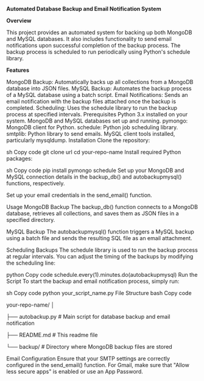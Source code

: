 **Automated Database Backup and Email Notification System**

**Overview**

This project provides an automated system for backing up both MongoDB and MySQL databases. It also includes functionality to send email notifications upon successful completion of the backup process. The backup process is scheduled to run periodically using Python's schedule library.

**Features**

MongoDB Backup: Automatically backs up all collections from a MongoDB database into JSON files.
MySQL Backup: Automates the backup process of a MySQL database using a batch script.
Email Notifications: Sends an email notification with the backup files attached once the backup is completed.
Scheduling: Uses the schedule library to run the backup process at specified intervals.
Prerequisites
Python 3.x installed on your system.
MongoDB and MySQL databases set up and running.
pymongo: MongoDB client for Python.
schedule: Python job scheduling library.
smtplib: Python library to send emails.
MySQL client tools installed, particularly mysqldump.
Installation
Clone the repository:

sh
Copy code
git clone url
cd your-repo-name
Install required Python packages:

sh
Copy code
pip install pymongo schedule
Set up your MongoDB and MySQL connection details in the backup_db() and autobackupmysql() functions, respectively.

Set up your email credentials in the send_email() function.

Usage
MongoDB Backup
The backup_db() function connects to a MongoDB database, retrieves all collections, and saves them as JSON files in a specified directory.

MySQL Backup
The autobackupmysql() function triggers a MySQL backup using a batch file and sends the resulting SQL file as an email attachment.

Scheduling Backups
The schedule library is used to run the backup process at regular intervals. You can adjust the timing of the backups by modifying the scheduling line:

python
Copy code
schedule.every(1).minutes.do(autobackupmysql)
Run the Script
To start the backup and email notification process, simply run:

sh
Copy code
python your_script_name.py
File Structure
bash
Copy code


your-repo-name/
│

├── autobackup.py              # Main script for database backup and email notification

├── README.md                  # This readme file

└── backup/                    # Directory where MongoDB backup files are stored



Email Configuration
Ensure that your SMTP settings are correctly configured in the send_email() function.
For Gmail, make sure that "Allow less secure apps" is enabled or use an App Password.
